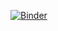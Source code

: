 [![Binder](https://mybinder.org/badge_logo.svg)](https://mybinder.org/v2/gh/MostafaRahimiAzghadi/NeuroSTEM.git/HEAD?labpath=NeuroStem_exercise.ipynb)

